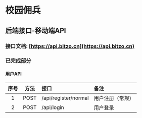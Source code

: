 # 校园佣兵

## 后端接口-移动端API

### 接口文档: [https://api.bitzo.cn](https://api.bitzo.cn)

### 已完成部分

#### 用户API

|序号| 方法  | 接口 | 备注 |
|:-:|:--:|:--|:---|
|1   | POST | /api/register/normal |用户注册（常规）|
|2   | POST | /api/login | 用户登录 |
